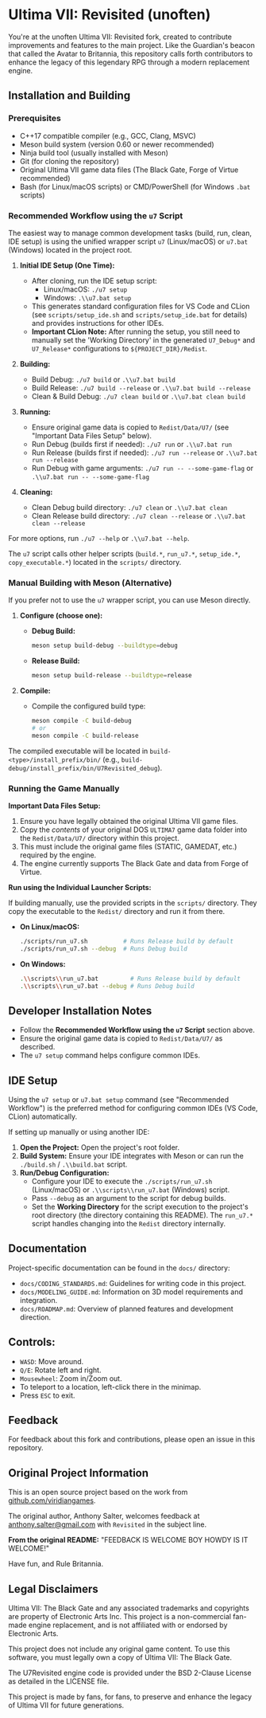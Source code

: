 # Ultima VII: Revisited (unoften)

You're at the unoften Ultima VII: Revisited fork, created to contribute improvements and features to the main project. 
Like the Guardian's beacon that called the Avatar to Britannia, this repository calls forth contributors to enhance 
the legacy of this legendary RPG through a modern replacement engine.

## Installation and Building

### Prerequisites

- C++17 compatible compiler (e.g., GCC, Clang, MSVC)
- Meson build system (version 0.60 or newer recommended)
- Ninja build tool (usually installed with Meson)
- Git (for cloning the repository)
- Original Ultima VII game data files (The Black Gate, Forge of Virtue recommended)
- Bash (for Linux/macOS scripts) or CMD/PowerShell (for Windows `.bat` scripts)

### Recommended Workflow using the `u7` Script

The easiest way to manage common development tasks (build, run, clean, IDE setup) is using the unified wrapper script `u7` (Linux/macOS) or `u7.bat` (Windows) located in the project root.

1.  **Initial IDE Setup (One Time):**
    *   After cloning, run the IDE setup script:
        *   Linux/macOS: `./u7 setup`
        *   Windows: `.\\u7.bat setup`
    *   This generates standard configuration files for VS Code and CLion (see `scripts/setup_ide.sh` and `scripts/setup_ide.bat` for details) and provides instructions for other IDEs.
    *   **Important CLion Note:** After running the setup, you still need to manually set the 'Working Directory' in the generated `U7_Debug*` and `U7_Release*` configurations to `${PROJECT_DIR}/Redist`.

2.  **Building:**
    *   Build Debug: `./u7 build` or `.\\u7.bat build`
    *   Build Release: `./u7 build --release` or `.\\u7.bat build --release`
    *   Clean & Build Debug: `./u7 clean build` or `.\\u7.bat clean build`

3.  **Running:**
    *   Ensure original game data is copied to `Redist/Data/U7/` (see "Important Data Files Setup" below).
    *   Run Debug (builds first if needed): `./u7 run` or `.\\u7.bat run`
    *   Run Release (builds first if needed): `./u7 run --release` or `.\\u7.bat run --release`
    *   Run Debug with game arguments: `./u7 run -- --some-game-flag` or `.\\u7.bat run -- --some-game-flag`

4.  **Cleaning:**
    *   Clean Debug build directory: `./u7 clean` or `.\\u7.bat clean`
    *   Clean Release build directory: `./u7 clean --release` or `.\\u7.bat clean --release`

For more options, run `./u7 --help` or `.\\u7.bat --help`.

The `u7` script calls other helper scripts (`build.*`, `run_u7.*`, `setup_ide.*`, `copy_executable.*`) located in the `scripts/` directory.

### Manual Building with Meson (Alternative)

If you prefer not to use the `u7` wrapper script, you can use Meson directly.

1.  **Configure (choose one):**
    *   **Debug Build:**
        ```bash
        meson setup build-debug --buildtype=debug
        ```
    *   **Release Build:**
        ```bash
        meson setup build-release --buildtype=release
        ```

2.  **Compile:**
    *   Compile the configured build type:
        ```bash
        meson compile -C build-debug
        # or
        meson compile -C build-release
        ```

The compiled executable will be located in `build-<type>/install_prefix/bin/` (e.g., `build-debug/install_prefix/bin/U7Revisited_debug`).

### Running the Game Manually

**Important Data Files Setup:**
1.  Ensure you have legally obtained the original Ultima VII game files.
2.  Copy the *contents* of your original DOS `ULTIMA7` game data folder into the `Redist/Data/U7/` directory within this project.
3.  This must include the original game files (STATIC, GAMEDAT, etc.) required by the engine.
4.  The engine currently supports The Black Gate and data from Forge of Virtue.

**Run using the Individual Launcher Scripts:**

If building manually, use the provided scripts in the `scripts/` directory. They copy the executable to the `Redist/` directory and run it from there.

*   **On Linux/macOS:**
    ```bash
    ./scripts/run_u7.sh          # Runs Release build by default
    ./scripts/run_u7.sh --debug  # Runs Debug build
    ```
*   **On Windows:**
    ```bash
    .\\scripts\\run_u7.bat         # Runs Release build by default
    .\\scripts\\run_u7.bat --debug # Runs Debug build
    ```

## Developer Installation Notes

- Follow the **Recommended Workflow using the `u7` Script** section above.
- Ensure the original game data is copied to `Redist/Data/U7/` as described.
- The `u7 setup` command helps configure common IDEs.

## IDE Setup

Using the `u7 setup` or `u7.bat setup` command (see "Recommended Workflow") is the preferred method for configuring common IDEs (VS Code, CLion) automatically.

If setting up manually or using another IDE:

1.  **Open the Project:** Open the project's root folder.
2.  **Build System:** Ensure your IDE integrates with Meson or can run the `./build.sh` / `.\\build.bat` script.
3.  **Run/Debug Configuration:**
    *   Configure your IDE to execute the `./scripts/run_u7.sh` (Linux/macOS) or `.\\scripts\\run_u7.bat` (Windows) script.
    *   Pass `--debug` as an argument to the script for debug builds.
    *   Set the **Working Directory** for the script execution to the project's root directory (the directory containing this README). The `run_u7.*` script handles changing into the `Redist` directory internally.

## Documentation

Project-specific documentation can be found in the `docs/` directory:

*   `docs/CODING_STANDARDS.md`: Guidelines for writing code in this project.
*   `docs/MODELING_GUIDE.md`: Information on 3D model requirements and integration.
*   `docs/ROADMAP.md`: Overview of planned features and development direction.

## Controls:

- `WASD`:  Move around.
- `Q/E`:  Rotate left and right.
- `Mousewheel`:  Zoom in/Zoom out.
- To teleport to a location, left-click there in the minimap.
- Press `ESC` to exit.

## Feedback

For feedback about this fork and contributions, please open an issue in this repository.

## Original Project Information

This is an open source project based on the work from [github.com/viridiangames](https://github.com/viridiangames).

The original author, Anthony Salter, welcomes feedback at anthony.salter@gmail.com with `Revisited` in the subject line.

**From the original README:** "FEEDBACK IS WELCOME BOY HOWDY IS IT WELCOME!"

Have fun, and Rule Britannia.

## Legal Disclaimers

Ultima VII: The Black Gate and any associated trademarks and copyrights are property of Electronic Arts Inc. This project is a non-commercial fan-made engine replacement, and is not affiliated with or endorsed by Electronic Arts.

This project does not include any original game content. To use this software, you must legally own a copy of Ultima VII: The Black Gate.

The U7Revisited engine code is provided under the BSD 2-Clause License as detailed in the LICENSE file.

This project is made by fans, for fans, to preserve and enhance the legacy of Ultima VII for future generations.
